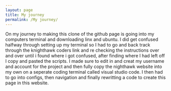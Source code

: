 ```yaml
---
layout: page
title: My journey
permalink: /My journey/
---
```


On my journey to making this clone of the github page is going into my computers terminal and downloading linx and ubuntu.
I did get confused halfway through setting up my terminal so I had to go and back track through the knighthawk coders link and re checking the instructions over and over until i found where i got confused, after finding where I had left off I copy and pasted the scripts. I made sure to edit in and creat my username and account for the project and then fully copy the nighthawk website into my own on a seperate coding terminal called visual studio code. I then had to go into configs, then navigation and finally rewritting a code to create this page in this website.